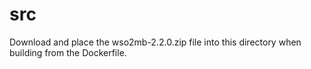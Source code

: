 
# src

Download and place the wso2mb-2.2.0.zip file into this directory when building from the Dockerfile.
